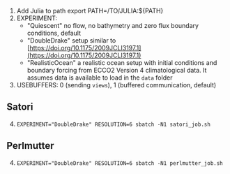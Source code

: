 1. Add Julia to path export PATH=/TO/JULIA:${PATH}
2. EXPERIMENT: 
    - "Quiescent" no flow, no bathymetry and zero flux boundary conditions, default
    - "DoubleDrake" setup similar to [https://doi.org/10.1175/2009JCLI3197.1](https://doi.org/10.1175/2009JCLI3197.1)
    - "RealisticOcean" a realistic ocean setup with initial conditions and boundary forcing from ECCO2 Version 4 climatological data. It assumes data is available to load in the `data` folder
3. USEBUFFERS: 0 (sending `views`), 1 (buffered communication, default)

## Satori
4. `EXPERIMENT="DoubleDrake" RESOLUTION=6 sbatch -N1 satori_job.sh`
## Perlmutter
4. `EXPERIMENT="DoubleDrake" RESOLUTION=6 sbatch -N1 perlmutter_job.sh`
